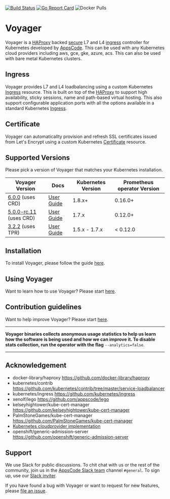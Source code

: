 [![Build Status](https://travis-ci.org/appscode/voyager.svg?branch=master)](https://travis-ci.org/appscode/voyager)
[![Go Report Card](https://goreportcard.com/badge/github.com/appscode/voyager)](https://goreportcard.com/report/github.com/appscode/voyager)
![Docker Pulls](https://img.shields.io/docker/pulls/appscode/voyager.svg)

# Voyager
Voyager is a [HAProxy](http://www.haproxy.org/) backed [secure](#certificate) L7 and L4 [ingress](#ingress) controller for Kubernetes developed by
[AppsCode](https://appscode.com). This can be used with any Kubernetes cloud providers including aws, gce, gke, azure, acs. This can also be used with bare metal Kubernetes clusters.

## Ingress
Voyager provides L7 and L4 loadbalancing using a custom Kubernetes [Ingress](https://appscode.com/products/voyager/6.0.0/guides/ingress/) resource. This is built on top of the [HAProxy](http://www.haproxy.org/) to support high availability, sticky sessions, name and path-based virtual hosting.
This also support configurable application ports with all the options available in a standard Kubernetes [Ingress](https://kubernetes.io/docs/concepts/services-networking/ingress/).

## Certificate
Voyager can automaticallty provision and refresh SSL certificates issued from Let's Encrypt using a custom Kubernetes [Certificate](https://appscode.com/products/voyager/6.0.0/guides/certificate/) resource.

## Supported Versions
Please pick a version of Voyager that matches your Kubernetes installation.

| Voyager Version                                                                        | Docs                                                                    | Kubernetes Version | Prometheus operator Version |
|----------------------------------------------------------------------------------------|-------------------------------------------------------------------------|--------------------|-----------------------------|
| [6.0.0](https://github.com/appscode/voyager/releases/tag/6.0.0) (uses CRD)   | [User Guide](https://appscode.com/products/voyager/6.0.0/)         | 1.8.x+             | 0.16.0+                     |
| [5.0.0-rc.11](https://github.com/appscode/voyager/releases/tag/5.0.0-rc.11) (uses CRD) | [User Guide](https://appscode.com/products/voyager/5.0.0-rc.11/)        | 1.7.x              | 0.12.0+                     |
| [3.2.2](https://github.com/appscode/voyager/releases/tag/3.2.2) (uses TPR)             | [User Guide](https://github.com/appscode/voyager/tree/3.2.2/docs)       | 1.5.x - 1.7.x      | < 0.12.0                    |

## Installation
To install Voyager, please follow the guide [here](https://appscode.com/products/voyager/6.0.0/setup/install/).

## Using Voyager
Want to learn how to use Voyager? Please start [here](https://appscode.com/products/voyager/6.0.0/welcome/).

## Contribution guidelines
Want to help improve Voyager? Please start [here](https://appscode.com/products/voyager/6.0.0/welcome/contributing/).

---

**Voyager binaries collects anonymous usage statistics to help us learn how the software is being used and how we can improve it.
To disable stats collection, run the operator with the flag** `--analytics=false`.

---

## Acknowledgement
 - docker-library/haproxy https://github.com/docker-library/haproxy
 - kubernetes/contrib https://github.com/kubernetes/contrib/tree/master/service-loadbalancer
 - kubernetes/ingress https://github.com/kubernetes/ingress
 - xenolf/lego https://github.com/appscode/lego
 - kelseyhightower/kube-cert-manager https://github.com/kelseyhightower/kube-cert-manager
 - PalmStoneGames/kube-cert-manager https://github.com/PalmStoneGames/kube-cert-manager
 - [Kubernetes cloudprovider implementation](https://github.com/kubernetes/kubernetes/tree/master/pkg/cloudprovider)
 - openshift/generic-admission-server https://github.com/openshift/generic-admission-server

## Support

We use Slack for public discussions. To chit chat with us or the rest of the community, join us in the [AppsCode Slack team](https://appscode.slack.com/messages/C0XQFLGRM/details/) channel `#general`. To sign up, use our [Slack inviter](https://slack.appscode.com/).

If you have found a bug with Voyager or want to request for new features, please [file an issue](https://github.com/appscode/voyager/issues/new).

